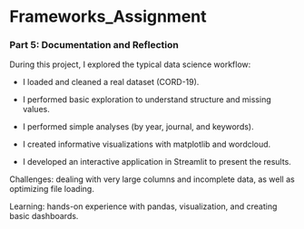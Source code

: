 # Frameworks_Assignment

### Part 5: Documentation and Reflection

During this project, I explored the typical data science workflow:

- I loaded and cleaned a real dataset (CORD-19).

- I performed basic exploration to understand structure and missing values.

- I performed simple analyses (by year, journal, and keywords).

- I created informative visualizations with matplotlib and wordcloud.

- I developed an interactive application in Streamlit to present the results.

Challenges: dealing with very large columns and incomplete data, as well as optimizing file loading.

Learning: hands-on experience with pandas, visualization, and creating basic dashboards.